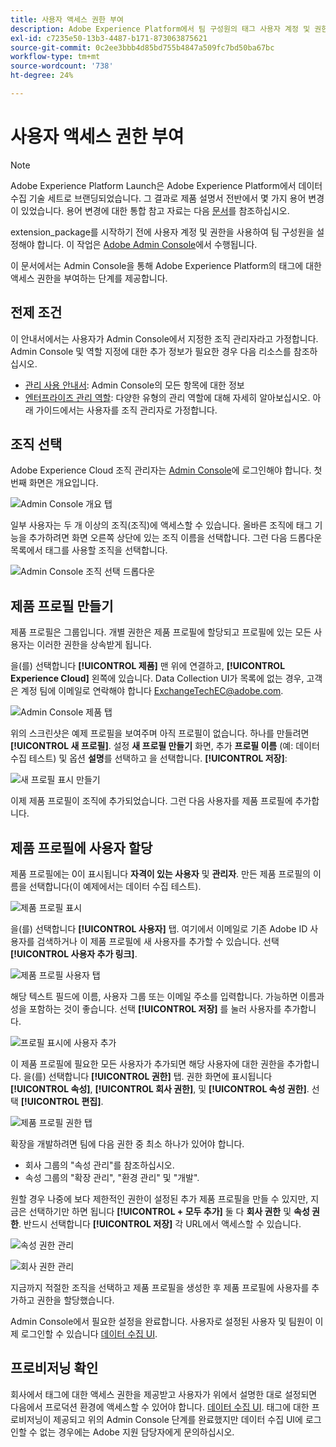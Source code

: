 ```yaml
---
title: 사용자 액세스 권한 부여
description: Adobe Experience Platform에서 팀 구성원의 태그 사용자 계정 및 권한을 설정합니다.
exl-id: c7235e50-13b3-4487-b171-873063875621
source-git-commit: 0c2ee3bbb4d85bd755b4847a509fc7bd50ba67bc
workflow-type: tm+mt
source-wordcount: '738'
ht-degree: 24%

---
```


# 사용자 액세스 권한 부여

>[!NOTE]
>
>Adobe Experience Platform Launch은 Adobe Experience Platform에서 데이터 수집 기술 세트로 브랜딩되었습니다. 그 결과로 제품 설명서 전반에서 몇 가지 용어 변경이 있었습니다. 용어 변경에 대한 통합 참고 자료는 다음 [문서](../../term-updates.md)를 참조하십시오.

extension_package를 시작하기 전에 사용자 계정 및 권한을 사용하여 팀 구성원을 설정해야 합니다.  이 작업은 [Adobe Admin Console](https://adminconsole.adobe.com/)에서 수행됩니다.

이 문서에서는 Admin Console을 통해 Adobe Experience Platform의 태그에 대한 액세스 권한을 부여하는 단계를 제공합니다.

## 전제 조건

이 안내서에서는 사용자가 Admin Console에서 지정한 조직 관리자라고 가정합니다. Admin Console 및 역할 지정에 대한 추가 정보가 필요한 경우 다음 리소스를 참조하십시오.

* [관리 사용 안내서](https://helpx.adobe.com/kr/enterprise/administering/user-guide.html?topic=/enterprise/administering/morehelp/introduction.ug.js): Admin Console의 모든 항목에 대한 정보
* [엔터프라이즈 관리 역할](https://helpx.adobe.com/kr/enterprise/using/admin-roles.html): 다양한 유형의 관리 역할에 대해 자세히 알아보십시오. 아래 가이드에서는 사용자를 조직 관리자로 가정합니다.

## 조직 선택

Adobe Experience Cloud 조직 관리자는 [Admin Console](https://adminconsole.adobe.com/)에 로그인해야 합니다. 첫 번째 화면은 개요입니다.

![Admin Console 개요 탭](../images/getting-started/admin-console-overview.png)

일부 사용자는 두 개 이상의 조직(조직)에 액세스할 수 있습니다. 올바른 조직에 태그 기능을 추가하려면 화면 오른쪽 상단에 있는 조직 이름을 선택합니다. 그런 다음 드롭다운 목록에서 태그를 사용할 조직을 선택합니다.

![Admin Console 조직 선택 드롭다운](../images/getting-started/admin-console-choose-org.png)

## 제품 프로필 만들기

제품 프로필은 그룹입니다. 개별 권한은 제품 프로필에 할당되고 프로필에 있는 모든 사용자는 이러한 권한을 상속받게 됩니다.

을(를) 선택합니다 **[!UICONTROL 제품]** 맨 위에 연결하고, **[!UICONTROL Experience Cloud]** 왼쪽에 있습니다. Data Collection UI가 목록에 없는 경우, 고객은 계정 팀에 이메일로 연락해야 합니다 <ExchangeTechEC@adobe.com>.

![Admin Console 제품 탭](../images/getting-started/admin-console-products-launch.png)

위의 스크린샷은 예제 프로필을 보여주며 아직 프로필이 없습니다. 하나를 만들려면 **[!UICONTROL 새 프로필]**. 설정 **새 프로필 만들기** 화면, 추가 **프로필 이름** (예: 데이터 수집 테스트) 및 옵션 **설명**&#x200B;를 선택하고 을 선택합니다. **[!UICONTROL 저장]**:

![새 프로필 표시 만들기](../images/getting-started/admin-console-create-a-new-profile.png)

이제 제품 프로필이 조직에 추가되었습니다. 그런 다음 사용자를 제품 프로필에 추가합니다.

## 제품 프로필에 사용자 할당

제품 프로필에는 0이 표시됩니다 **자격이 있는 사용자** 및 **관리자**. 만든 제품 프로필의 이름을 선택합니다(이 예제에서는 데이터 수집 테스트).

![제품 프로필 표시](../images/getting-started/admin-console-profiles-add-user.png)

을(를) 선택합니다 **[!UICONTROL 사용자]** 탭. 여기에서 이메일로 기존 Adobe ID 사용자를 검색하거나 이 제품 프로필에 새 사용자를 추가할 수 있습니다. 선택 **[!UICONTROL 사용자 추가 링크]**.

![제품 프로필 사용자 탭](../images/getting-started/admin-console-add-launch-user.png)

해당 텍스트 필드에 이름, 사용자 그룹 또는 이메일 주소를 입력합니다. 가능하면 이름과 성을 포함하는 것이 좋습니다. 선택 **[!UICONTROL 저장]** 를 눌러 사용자를 추가합니다.

![프로필 표시에 사용자 추가](../images/getting-started/admin-console-add-user.png)

이 제품 프로필에 필요한 모든 사용자가 추가되면 해당 사용자에 대한 권한을 추가합니다. 을(를) 선택합니다 **[!UICONTROL 권한]** 탭. 권한 화면에 표시됩니다 **[!UICONTROL 속성]**, **[!UICONTROL 회사 권한]**, 및 **[!UICONTROL 속성 권한]**. 선택 **[!UICONTROL 편집]**.

![제품 프로필 권한 탭](../images/getting-started/admin-console-profile-permissions.png)

확장을 개발하려면 팀에 다음 권한 중 최소 하나가 있어야 합니다.

* 회사 그룹의 &quot;속성 관리&quot;를 참조하십시오.
* 속성 그룹의 &quot;확장 관리&quot;, &quot;환경 관리&quot; 및 &quot;개발&quot;.

원할 경우 나중에 보다 제한적인 권한이 설정된 추가 제품 프로필을 만들 수 있지만, 지금은 선택하기만 하면 됩니다 **[!UICONTROL + 모두 추가]** 둘 다 **회사 권한** 및 **속성 권한**. 반드시 선택합니다 **[!UICONTROL 저장]** 각 URL에서 액세스할 수 있습니다.

![속성 권한 관리](../images/getting-started/admin-console-add-all-property-rights.png)

![회사 권한 관리](../images/getting-started/admin-console-add-all-company-rights.png)

지금까지 적절한 조직을 선택하고 제품 프로필을 생성한 후 제품 프로필에 사용자를 추가하고 권한을 할당했습니다.

Admin Console에서 필요한 설정을 완료합니다. 사용자로 설정된 사용자 및 팀원이 이제 로그인할 수 있습니다 [데이터 수집 UI](https://launch.adobe.com/).

## 프로비저닝 확인

회사에서 태그에 대한 액세스 권한을 제공받고 사용자가 위에서 설명한 대로 설정되면 다음에서 프로덕션 환경에 액세스할 수 있어야 합니다. [데이터 수집 UI](https://launch.adobe.com/). 태그에 대한 프로비저닝이 제공되고 위의 Admin Console 단계를 완료했지만 데이터 수집 UI에 로그인할 수 없는 경우에는 Adobe 지원 담당자에게 문의하십시오.
